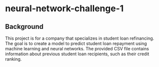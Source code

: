 # neural-network-challenge-1  
## Background  
This project is for a company that specializes in student loan refinancing. The goal is to create a model to predict student loan repayment using machine learning and neural networks. The provided CSV file contains information about previous student loan recipients, such as their credit ranking.
